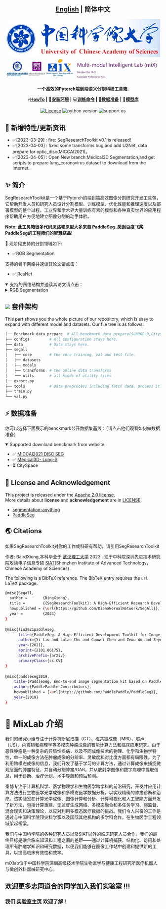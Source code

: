 
## <div align="center">[English](README.md) | 简体中文</b></div>

<div align="center">

<p align="center">
  <img src="./doc/images/MixLab.jpg" align="middle" width = "500" />
</p>



**一个高效的Pytorch端到端语义分割科研工具箱.**


⚡[**HowTo**](#-HOWTOs) **|** 🔧[**安装环境**](doc/INSTALL.md) **|** 💻[**训练命令**](doc/trainingcommand.md) **|** 🐢[**数据准备**](docs/DatasetPreparation.md) **|** 🏰[**模型库**](doc/modelZoo/ModelZoo.md)


[![License](https://img.shields.io/badge/license-Apache%202-blue.svg)](LICENSE)
![python version](https://img.shields.io/badge/python-3.6+-orange.svg)
![support os](https://img.shields.io/badge/os-linux%2C%20win%2C%20mac-yellow.svg)
</div>




## 📢 新增特性/更新资讯


  - ✅[2023-03-29] : fire: SegResearchToolkit v0.1 is released! 
  - ✅[2023-04-03] : fixed some transforms bug,and add U2Net, data prepare for optic_disc(MICCAI2021)。
 - ✅[2023-04-05] : Open New branch:Medical3D Segmentation,and get scripts to prepare lung_coronavirus dataset to download from the Internet.


## ✨ 简介


SegResearchToolkit是一个基于Pytorch的端到端高效图像分割研究开发工具包，它帮助开发人员和研究人员设计分割模型、训练模型、优化性能和推理速度以及部署模型的整个过程。工业界和学术界大量训练有素的模型和各种真实世界的应用程序帮助用户方便地建立图像分割的动手体验。 

**Note: 此工具箱很多代码思路和原型大多来自 [PaddleSeg](https://github.com/PaddlePaddle/PaddleSeg) .感谢百度飞桨PaddleSeg的工程师们的智慧结晶!**

📕 现阶段支持的分割领域如下:

- ✅RGB Segmentation




<summary>支持的骨干网络并速读其论文请点击： </summary>

- ✅ [ResNet](./doc/models/backbone/ResNet/README.md)
</details>

<details open>
<summary>支持的网络结构并速读其论文请点击： </summary>
<details> <summary>RGB Segmentation </summary>

- ✅ [DeepLabv3p](./doc/models/DeepLabV3p/README.md)
- ✅ [U2Net](./doc/models/U2Net/README.md)
</details>
</details>



## <img src="https://user-images.githubusercontent.com/34859558/190046287-31b0467c-1a7e-4bf2-9e5e-40ff3eed94ee.png" width="25"/> 套件架构
This part shows you the whole picture of our repository, which is easy to expand with different model and datasets. Our file tree is as follows:

```bash
├── Benckmark_data_prepare  # All benckmark data prepare(SUNRGB-D,CitySpace,BrasTs..) stays here.
├── configs         # All configuration stays here.
├── data            # Data stays here.
├── segall  
│   ├── core        # the core training, val and test file.
│   ├── datasets  
│   ├── models  
│   ├── transforms  # the online data transforms
│   └── utils       # all kinds of utility files
├── export.py
├── tools           # Data preprocess including fetch data, process it and split into training and validation set
├── train.py
└── val.py
```


## ⚡  数据准备
你可以选择下面展示的benckmark公开数据集基线：（请点击他们观看如何做数据准备）
<details open>
<summary>Supported download benckmark from website </summary>

- ✅ [MICCAI2021 DISC SEG](Benckmark_data_prepare/RGB/MICCAI2021/README.md)
- ✅ [Medical3D- Lung-S](Benckmark_data_prepare/Meidical3D/lung.md)
- ⏳ CitySpace

</details>





## 📜 License and Acknowledgement

This project is released under the [Apache 2.0 license](LICENSE.txt).<br>
More details about **license** and **acknowledgement** are in [LICENSE](LICENSE/README.md).

- [segmentation-anything](https://github.com/facebookresearch/segment-anything)
- [PaddleSeg](https://github.com/PaddlePaddle/PaddleSeg)

## 🌏 Citations

如果SegResearchToolkit对你的工作或科研有帮助，请引用SegResearchToolkit<br>

作者: BairdXiong,本科毕业于 [武汉理工大学](http://www.whut.edu.cn/) 2023 . 现于中科院深圳先进技术研究院攻读电子信息专硕 [SIAT](https://www.siat.ac.cn/)(Shenzhen Institute of Advanced Technology，Chinese Academy of Sciences) .


The following is a BibTeX reference. The BibTeX entry requires the `url` LaTeX package.
```bash
@misc{Segall,
  author =       {BingXiong},
  title =        {{SegResearchToolkit}: A High-Efficient Research Development Toolkit for Image Segmentation Based on Pytorch.},
  howpublished = {\url{https://github.com/DianaNerualNetwork/SegAll}},
  year =         {2023}
}

@misc{liu2021paddleseg,
      title={PaddleSeg: A High-Efficient Development Toolkit for Image Segmentation},
      author={Yi Liu and Lutao Chu and Guowei Chen and Zewu Wu and Zeyu Chen and Baohua Lai and Yuying Hao},
      year={2021},
      eprint={2101.06175},
      archivePrefix={arXiv},
      primaryClass={cs.CV}
}

@misc{paddleseg2019,
    title={PaddleSeg, End-to-end image segmentation kit based on PaddlePaddle},
    author={PaddlePaddle Contributors},
    howpublished = {\url{https://github.com/PaddlePaddle/PaddleSeg}},
    year={2019}
}
```

# 🚀 MixLab 介绍
我们的研究小组专注于计算机断层扫描（CT）、磁共振成像（MRI）、超声（US）、内窥镜和病理学等多模态肿瘤成像的智能计算方法和临床应用研究。由于恶性肿瘤是一种复杂的异质性疾病，以及不同成像技术的物理、化学和生物学特性，单一的成像方法在肿瘤成像的分辨率、灵敏度和对比度方面都有局限性。为了利用跨模态成像的信息，我们开发了基于学习的计算方法，通过计算成像来捕捉微观层面的肿瘤特征，并自动分割肿瘤/OAR，并从放射学图像和数字病理中提取信息，用于诊断、治疗计划、术中导航和预后预测。


秦博专注于计算机科学、医学物理学和生物医学跨学科的前沿研究，开发并应用计算方法进行生物医学光学成像和多模态医学数据分析，以实现精确的肿瘤诊断和治疗。该实验室在计算光学成像、图像计算和分析、计算可视化和人工智能方面开发了新方法，包括计算重建、无监督生成网络、多模态融合和多任务学习、弱监督、混合现实和决策理论，以应对利用多模态医疗数据的挑战。我们令人兴奋的工作是通过与中国科学院顶尖科学家以及国际其他机构的多学科合作，在生物医学工程领域架起桥梁。


我们与中国科学院的各种研究人员以及SIAT以外的临床研究人员合作。我们的最终目标是融合临床知识和工程之间的差距——通过计算机捕获、结构化、访问和处理所有肿瘤学知识和研究数据，以便我们能够在图像工作站中创建和提供新的工具，以提高临床有效性和效率。


miXlab位于中国科学院深圳高级技术学院生物医学与健康工程研究所医疗机器人与微创外科器械研究中心。

## 欢迎更多志同道合的同学加入我们实验室 !!! 
### 我们 [实验室主页](http://www.qin-mixlab.cn/) 欢迎了解！
